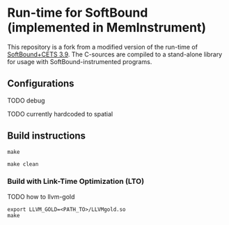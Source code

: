 # Run-time for SoftBound (implemented in MemInstrument)

This repository is a fork from a modified version of the run-time of [SoftBound+CETS 3.9](https://github.com/santoshn/SoftBoundCETS-3.9).
The C-sources are compiled to a stand-alone library for usage with SoftBound-instrumented programs.

## Configurations

TODO debug

TODO currently hardcoded to spatial

## Build instructions

`make`

`make clean`

### Build with Link-Time Optimization (LTO)

TODO how to llvm-gold

```
export LLVM_GOLD=<PATH_TO>/LLVMgold.so
make
```